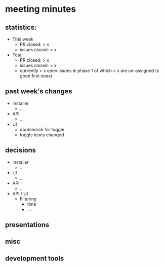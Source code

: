 # meeting minutes

## statistics:
- This week
  - PR closed: > x
  - issues closed: > x
- Total
  - PR closed: > x
  - issues closed: > x
  - currently > x open issues in phase 1 of which > x are un-assigned (x good first ones)

## past week's changes
- Installer
  - ...
- API
  - ...
- UI 
  - doubleclick for toggle
  - toggle icons changed

## decisions
- Installer
  - ...
- UI
  - ...
- API
  - ...
- API / UI
  - Filtering
    - time
    - ...

## presentations

## misc

## development tools
